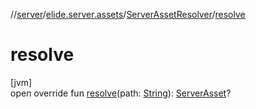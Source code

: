 //[server](../../../index.md)/[elide.server.assets](../index.md)/[ServerAssetResolver](index.md)/[resolve](resolve.md)

# resolve

[jvm]\
open override fun [resolve](resolve.md)(path: [String](https://kotlinlang.org/api/latest/jvm/stdlib/kotlin/-string/index.html)): [ServerAsset](../-server-asset/index.md)?

